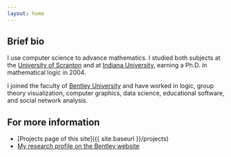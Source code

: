```yaml
---
layout: home
---
```


## Brief bio

I use computer science to advance mathematics.  I studied both
subjects at the [University of Scranton](www.scranton.edu) and
at [Indiana University](www.iub.edu), earning a Ph.D. in
mathematical logic in 2004.

I joined the faculty of [Bentley University](www.bentley.edu)
and have worked in logic, group theory visualization, computer
graphics, data science, educational software, and social network analysis.

## For more information

 * [Projects page of this site]({{ site.baseurl }}/projects)
 * [My research profile on the Bentley website](https://faculty.bentley.edu/details.asp?uname=ncarter)

